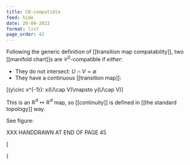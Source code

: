 ```yaml
---
title: C0-compatible
feed: hide
date: 20-04-2023
format: list
page_order: 42
---
```



Following the generic definition of [[transition map compatability]], two [[manifold chart]]s are $\mathcal C^0$-compatible if *either*:

- They do not intersect: $U\cap V = \emptyset$
- They have a continuous [[transition map]]: 

\[(y\circ x^{-1}): x(U\cap V)\mapsto y(U\cap V)\]


This is an $\mathbb R^d\mapsto\mathbb R^d$ map, so [[continuity]] is defined in [[the standard topology]] way.

See figure:

XXX HANDDRAWN AT END OF PAGE 45

\[

\(
